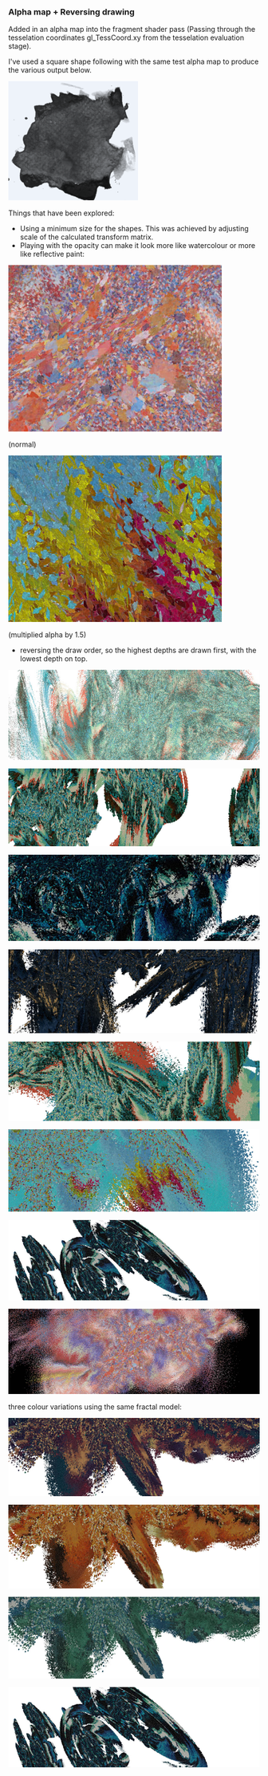### Alpha map + Reversing drawing

Added in an alpha map into the fragment shader pass (Passing through the tesselation coordinates gl_TessCoord.xy from the tesselation evaluation stage).

I've used a square shape following with the same test alpha map to produce the various output below.

![image1](../project_images/alphamap/alphamap.PNG?raw=true "image1")

Things that have been explored:

* Using a minimum size for the shapes.  This was achieved by adjusting scale of the calculated transform matrix. 
* Playing with the opacity can make it look more like watercolour or more like reflective paint:

![image2](../project_images/alphamap/close-up2.jpg?raw=true "image2")

(normal)

![image3](../project_images/alphamap/close-up1.jpg?raw=true "image3")

(multiplied alpha by 1.5)


* reversing the draw order, so the highest depths are drawn first, with the lowest depth on top.


![image4](../project_images/alphamap/capture81.jpg?raw=true "image4")

![image5](../project_images/alphamap/capture83.jpg?raw=true "image5")

![image6](../project_images/alphamap/capture85.jpg?raw=true "image6")

![image7](../project_images/alphamap/capture86.jpg?raw=true "image7")

![image8](../project_images/alphamap/capture87.jpg?raw=true "image8")

![image9](../project_images/alphamap/capture94.jpg?raw=true "image9")

![image10](../project_images/alphamap/capture96.jpg?raw=true "image")

![image11](../project_images/alphamap/capture80.jpg?raw=true "image")

three colour variations using the same fractal model:

![image12](../project_images/alphamap/capture91.jpg?raw=true "image")

![image13](../project_images/alphamap/capture92.jpg?raw=true "image")

![image14](../project_images/alphamap/capture93.jpg?raw=true "image")

![image15](../project_images/alphamap/capture96.jpg?raw=true "image10")

